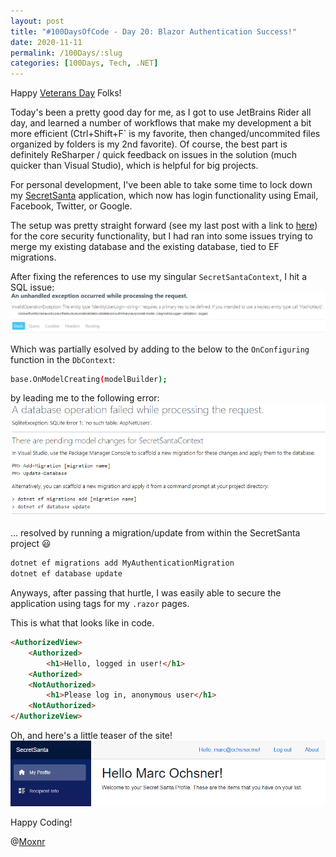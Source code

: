 ```yaml
---
layout: post
title: "#100DaysOfCode - Day 20: Blazor Authentication Success!"
date: 2020-11-11
permalink: /100Days/:slug
categories: [100Days, Tech, .NET]
---
```


Happy [Veterans Day](https://en.wikipedia.org/wiki/Veterans_Day) Folks!

Today's been a pretty good day for me, as I got to use JetBrains Rider all day, and learned a number of workflows that make my development a bit more efficient (Ctrl+Shift+F` is my favorite, then changed/uncommited files organized by folders is my 2nd favorite). Of course, the best part is definitely ReSharper / quick feedback on issues in the solution (much quicker than Visual Studio), which is helpful for big projects.

For personal development, I've been able to take some time to lock down my [SecretSanta](https://github.com/mochsner/Blazor) application, which now has login functionality using Email, Facebook, Twitter, or Google. 

The setup was pretty straight forward (see my last post with a link to [here](https://docs.microsoft.com/en-us/aspnet/core/security/authentication/identity?view=aspnetcore-5.0&tabs=visual-studio)) for the core security functionality, but I had ran into some issues trying to merge my existing database and the existing database, tied to EF migrations.

After fixing the references to use my singular `SecretSantaContext`, I hit a SQL issue:
![](/assets/img/IdentityUserLogin-Error.png)

Which was partially esolved by adding to the below to the `OnConfiguring` function in the `DbContext`:

```bash
base.OnModelCreating(modelBuilder);
```

by leading me to the following error:
![](assets/img/PendingModelChanges-SecretSantaContext.png)

... resolved by running a migration/update from within the SecretSanta project :smiley:

```bash
dotnet ef migrations add MyAuthenticationMigration
dotnet ef database update
```

Anyways, after passing that hurtle, I was easily able to secure the application using tags for my `.razor` pages.

This is what that looks like in code.

```html
<AuthorizedView>
    <Authorized>
        <h1>Hello, logged in user!</h1>
    <Authorized>
    <NotAuthorized>
        <h1>Please log in, anonymous user</h1>
    <NotAuthorized>
</AuthorizeView>
```

Oh, and here's a little teaser of the site!
![](/assets/img/2020-11-11-23-58-04.png)

Happy Coding!

@[Moxnr](https://twitter.com/moxnr)
